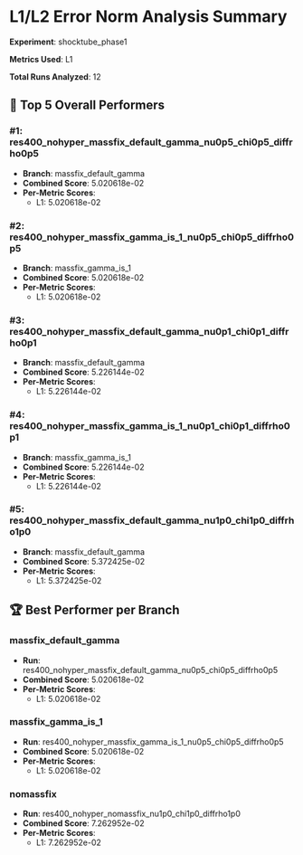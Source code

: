 # L1/L2 Error Norm Analysis Summary

**Experiment**: shocktube_phase1

**Metrics Used**: L1

**Total Runs Analyzed**: 12

## 🥇 Top 5 Overall Performers

### #1: res400_nohyper_massfix_default_gamma_nu0p5_chi0p5_diffrho0p5
- **Branch**: massfix_default_gamma
- **Combined Score**: 5.020618e-02
- **Per-Metric Scores**:
  - L1: 5.020618e-02

### #2: res400_nohyper_massfix_gamma_is_1_nu0p5_chi0p5_diffrho0p5
- **Branch**: massfix_gamma_is_1
- **Combined Score**: 5.020618e-02
- **Per-Metric Scores**:
  - L1: 5.020618e-02

### #3: res400_nohyper_massfix_default_gamma_nu0p1_chi0p1_diffrho0p1
- **Branch**: massfix_default_gamma
- **Combined Score**: 5.226144e-02
- **Per-Metric Scores**:
  - L1: 5.226144e-02

### #4: res400_nohyper_massfix_gamma_is_1_nu0p1_chi0p1_diffrho0p1
- **Branch**: massfix_gamma_is_1
- **Combined Score**: 5.226144e-02
- **Per-Metric Scores**:
  - L1: 5.226144e-02

### #5: res400_nohyper_massfix_default_gamma_nu1p0_chi1p0_diffrho1p0
- **Branch**: massfix_default_gamma
- **Combined Score**: 5.372425e-02
- **Per-Metric Scores**:
  - L1: 5.372425e-02

## 🏆 Best Performer per Branch

### massfix_default_gamma
- **Run**: res400_nohyper_massfix_default_gamma_nu0p5_chi0p5_diffrho0p5
- **Combined Score**: 5.020618e-02
- **Per-Metric Scores**:
  - L1: 5.020618e-02

### massfix_gamma_is_1
- **Run**: res400_nohyper_massfix_gamma_is_1_nu0p5_chi0p5_diffrho0p5
- **Combined Score**: 5.020618e-02
- **Per-Metric Scores**:
  - L1: 5.020618e-02

### nomassfix
- **Run**: res400_nohyper_nomassfix_nu1p0_chi1p0_diffrho1p0
- **Combined Score**: 7.262952e-02
- **Per-Metric Scores**:
  - L1: 7.262952e-02

